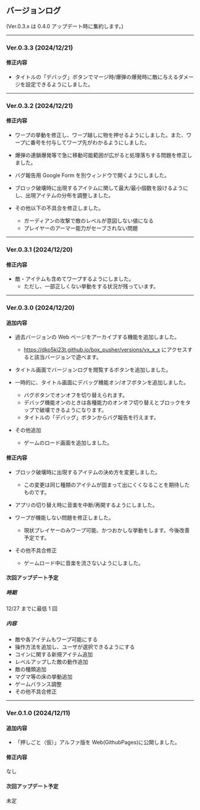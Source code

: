 ## バージョンログ

(Ver.0.3.x は 0.4.0 アップデート時に集約します。)

---

### Ver.0.3.3 (2024/12/21)

#### 修正内容

- タイトルの「デバッグ」ボタンでマージ時/爆弾の爆発時に敵に与えるダメージを設定できるようにしました。

---

### Ver.0.3.2 (2024/12/21)

#### 修正内容

- ワープの挙動を修正し、ワープ越しに物を押せるようにしました。また、ワープに番号を付与してワープ先がわかるようにしました。

- 爆弾の連鎖爆発等で急に移動可能範囲が広がると処理落ちする問題を修正しました。

- バグ報告用 Google Form を別ウィンドウで開くようにしました。

- ブロック破壊時に出現するアイテムに関して最大/最小個数を設けるようにし、出現アイテムの分布を調整しました。

- その他以下の不具合を修正しました。
  - ガーディアンの攻撃で敵のレベルが意図しない値になる
  - プレイヤーのアーマー能力がセーブされない問題

---

### Ver.0.3.1 (2024/12/20)

#### 修正内容

- 敵・アイテムも含めてワープするようにしました。
  - ただし、一部正しくない挙動をする状況が残っています。

---

### Ver.0.3.0 (2024/12/20)

#### 追加内容

- 過去バージョンの Web ページをアーカイブする機能を追加しました。

  - https://dko5ki23t.github.io/box_pusher/versions/vx_x_x にアクセスすると該当バージョンで遊べます。

- タイトル画面でバージョンログを閲覧するボタンを追加しました。

- 一時的に、タイトル画面にデバッグ機能オン/オフボタンを追加しました。

  - バグボタンでオンオフを切り替えられます。
  - デバッグ機能オンのときは各種能力のオンオフ切り替えとブロックをタップで破壊できるようになります。
  - タイトルの「デバッグ」ボタンからバグ報告を行えます。

- その他追加
  - ゲームのロード画面を追加しました。

#### 修正内容

- ブロック破壊時に出現するアイテムの決め方を変更しました。

  - この変更は同じ種類のアイテムが固まって出にくくなることを期待したものです。

- アプリの切り替え時に音楽を中断/再開するようにしました。

- ワープが機能しない問題を修正しました。

  - 現状プレイヤーのみワープ可能、かつおかしな挙動をします。今後改善予定です。

- その他不具合修正
  - ゲームロード中に音楽を流さないようにしました。

#### 次回アップデート予定

##### 時期

12/27 までに最低 1 回

##### 内容

- 敵や各アイテムもワープ可能にする
- 操作方法を追加し、ユーザが選択できるようにする
- コインに関する新規アイテム追加
- レベルアップした敵の動作追加
- 敵の種類追加
- マグマ等の床の挙動追加
- ゲームバランス調整
- その他不具合修正

---

### Ver.0.1.0 (2024/12/11)

#### 追加内容

- 「押しごと（仮）」アルファ版を Web(GithubPages)に公開しました。

#### 修正内容

なし

#### 次回アップデート予定

未定
